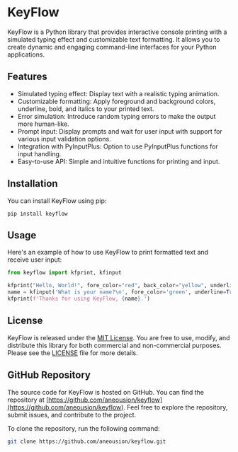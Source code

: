 # KeyFlow

KeyFlow is a Python library that provides interactive console printing with a simulated typing effect and customizable text formatting. It allows you to create dynamic and engaging command-line interfaces for your Python applications.

## Features

- Simulated typing effect: Display text with a realistic typing animation.
- Customizable formatting: Apply foreground and background colors, underline, bold, and italics to your printed text.
- Error simulation: Introduce random typing errors to make the output more human-like.
- Prompt input: Display prompts and wait for user input with support for various input validation options.
- Integration with PyInputPlus: Option to use PyInputPlus functions for input handling.
- Easy-to-use API: Simple and intuitive functions for printing and input.


## Installation

You can install KeyFlow using pip:

```shell
pip install keyflow
```
## Usage

Here's an example of how to use KeyFlow to print formatted text and receive user input:
```python
from keyflow import kfprint, kfinput

kfprint("Hello, World!", fore_color="red", back_color="yellow", underline=True, bold=True)
name = kfinput('What is your name?\n', fore_color='green', underline=True)
kfprint(f'Thanks for using KeyFlow, {name}.')
```


## License

KeyFlow is released under the [MIT License](https://opensource.org/licenses/MIT). You are free to use, modify, and distribute this library for both commercial and non-commercial purposes. Please see the [LICENSE](https://github.com/aneousion/keyflow/LICENSE) file for more details.

## GitHub Repository

The source code for KeyFlow is hosted on GitHub. You can find the repository at [https://github.com/aneousion/keyflow](https://github.com/aneousion/keyflow). Feel free to explore the repository, submit issues, and contribute to the project.

To clone the repository, run the following command:

```bash
git clone https://github.com/aneousion/keyflow.git
```
